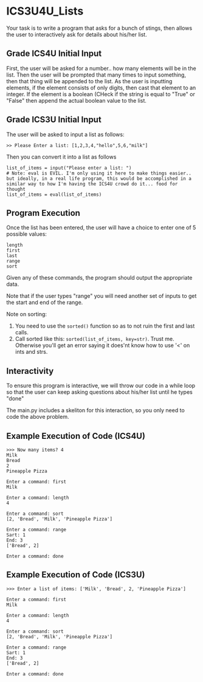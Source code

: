 # ICS3U4U_Lists

Your task is to write a program that asks for a bunch of stings, then allows the user to interactively ask for details about his/her list.

## Grade ICS4U Initial Input
First, the user will be asked for a number.. how many elements will be in the list.
Then the user will be prompted that many times to input something, then that thing will be appended to the list.
As the user is inputting elements, if the element consists of only digits, then cast that element to an integer. If the element is a boolean (CHeck if the string is equal to "True" or "False" then append the actual boolean value to the list.

## Grade ICS3U Initial Input
The user will be asked to input a list as follows:
```
>> Please Enter a list: [1,2,3,4,"hello",5,6,"milk"]
```
Then you can convert it into a list as follows
```
list_of_items = input("Please enter a list: ")
# Note: eval is EVIL. I'm only using it here to make things easier.. but ideally, in a real life program, this would be accomplished in a similar way to how I'm having the ICS4U crowd do it... food for thought
list_of_items = eval(list_of_items)
```

## Program Execution
Once the list has been entered, the user will have a choice to enter one of 5 possible values:
```
length
first
last
range
sort
```

Given any of these commands, the program should output the appropriate data. 

Note that if the user types "range" you will need another set of inputs to get the start and end of the range.

Note on sorting: 
1. You need to use the ```sorted()``` function so as to not ruin the first and last calls.
2. Call sorted like this: ```sorted(list_of_items, key=str)```. Trust me. Otherwise you'll get an error saying it does'nt know how to use '<' on ints and strs.

## Interactivity
To ensure this program is interactive, we will throw our code in a while loop so that the user can keep asking questions about his/her list until he types "done"

The main.py includes a skeliton for this interaction, so you only need to code the above problem.

## Example Execution of Code (ICS4U)
```
>>> Now many items? 4
Milk
Bread
2
Pineapple Pizza

Enter a command: first
Milk

Enter a command: length
4

Enter a command: sort
[2, 'Bread', 'Milk', 'Pineapple Pizza']

Enter a command: range
Sart: 1
End: 3
['Bread', 2]

Enter a command: done
```

## Example Execution of Code (ICS3U)
```
>>> Enter a list of items: ['Milk', 'Bread', 2, 'Pineapple Pizza']

Enter a command: first
Milk

Enter a command: length
4

Enter a command: sort
[2, 'Bread', 'Milk', 'Pineapple Pizza']

Enter a command: range
Sart: 1
End: 3
['Bread', 2]

Enter a command: done
```
